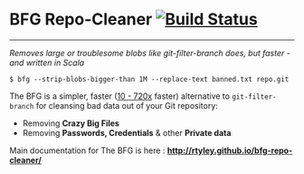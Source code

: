 BFG Repo-Cleaner [![Build Status](https://travis-ci.org/rtyley/bfg-repo-cleaner.png)](https://travis-ci.org/rtyley/bfg-repo-cleaner)
================
* * *
_Removes large or troublesome blobs like git-filter-branch does, but faster - and written in Scala_


```
$ bfg --strip-blobs-bigger-than 1M --replace-text banned.txt repo.git
```

The BFG is a simpler, faster ([10 - 720x](https://docs.google.com/spreadsheet/ccc?key=0AsR1d5Zpes8HdER3VGU1a3dOcmVHMmtzT2dsS2xNenc) faster)
alternative to `git-filter-branch` for cleansing bad data out of your Git repository:

* Removing **Crazy Big Files**
* Removing **Passwords, Credentials** & other **Private data**

Main documentation for The BFG is here : **http://rtyley.github.io/bfg-repo-cleaner/**
